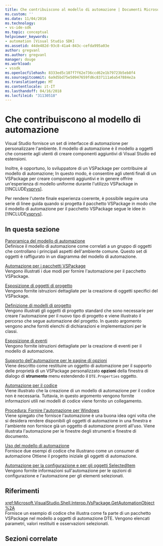 ```yaml
---
title: Che contribuiscono al modello di automazione | Documenti Microsoft
ms.custom: ''
ms.date: 11/04/2016
ms.technology:
- vs-ide-sdk
ms.topic: conceptual
helpviewer_keywords:
- automation [Visual Studio SDK]
ms.assetid: 44de482d-93c8-41a4-843c-cefda995a03e
author: gregvanl
ms.author: gregvanl
manager: douge
ms.workload:
- vssdk
ms.openlocfilehash: 8333ed5c107f7f62e736ccd62e1b79723b5eb8f4
ms.sourcegitcommit: 6a9d5bd75e50947659fd6c837111a6a547884e2a
ms.translationtype: MT
ms.contentlocale: it-IT
ms.lasthandoff: 04/16/2018
ms.locfileid: "31130518"
---
```

# <a name="contributing-to-the-automation-model"></a>Che contribuiscono al modello di automazione
Visual Studio fornisce un set di interfacce di automazione per personalizzare l'ambiente. Il modello di automazione è il modello a oggetti che consente agli utenti di creare componenti aggiuntivi di Visual Studio ed estensioni.  
  
 Inoltre, è opportuno, lo sviluppatore di un VSPackage per contribuire al modello di automazione; In questo modo, è consentire agli utenti finali di un VSPackage per creare componenti aggiuntivi e in genere offrire un'esperienza di modello uniforme durante l'utilizzo VSPackage in [!INCLUDE[vsprvs](../../code-quality/includes/vsprvs_md.md)].  
  
 Per rendere l'utente finale esperienza coerente, è possibile seguire una serie di linee guida quando si progetta il pacchetto VSPackage in modo che il modello di automazione per il pacchetto VSPackage segue le idee in [!INCLUDE[vsprvs](../../code-quality/includes/vsprvs_md.md)].  
  
## <a name="in-this-section"></a>In questa sezione  
 [Panoramica del modello di automazione](../../extensibility/internals/automation-model-overview.md)  
 Definisce il modello di automazione come correlati a un gruppo di oggetti che controllano i principali aspetti dell'ambiente comune. Questo set di oggetti è raffigurato in un diagramma del modello di automazione.  
  
 [Automazione per i pacchetti VSPackage](../../extensibility/internals/providing-automation-for-vspackages.md)  
 Vengono illustrati i due modi per fornire l'automazione per il pacchetto VSPackage.  
  
 [Esposizione di oggetti di progetto](../../extensibility/internals/exposing-project-objects.md)  
 Vengono fornite istruzioni dettagliate per la creazione di oggetti specifici del VSPackage.  
  
 [Definizione di modelli di progetto](../../extensibility/internals/project-modeling.md)  
 Vengono illustrati gli oggetti di progetto standard che sono necessarie per creare l'automazione per il nuovo tipo di progetto e viene illustrato il percorso che segue automazione del progetto. In questo argomento vengono anche forniti elenchi di dichiarazioni e implementazioni per le classi.  
  
 [Esposizione di eventi](../../extensibility/internals/exposing-events-in-the-visual-studio-sdk.md)  
 Vengono fornite istruzioni dettagliate per la creazione di eventi per il modello di automazione.  
  
 [Supporto dell'automazione per le pagine di opzioni](../../extensibility/internals/automation-support-for-options-pages.md)  
 Viene descritto come restituire un oggetto di automazione per il supporto delle proprietà di un VSPackage personalizzato **opzioni** della finestra di dialogo di **strumento** menu estendendo il `DTE.Properties` oggetto.  
  
 [Automazione per il codice](../../extensibility/internals/providing-automation-for-code.md)  
 Viene illustrato che la creazione di un modello di automazione per il codice non è necessaria. Tuttavia, in questo argomento vengono fornite informazioni utili nei modelli di codice viene fornito un collegamento.  
  
 [Procedura: Fornire l'automazione per Windows](../../extensibility/internals/how-to-provide-automation-for-windows.md)  
 Viene spiegato che fornisce l'automazione è una buona idea ogni volta che si desidera rendere disponibili gli oggetti di automazione in una finestra e l'ambiente non fornisce già un oggetto di automazione pronti all'uso. Viene illustrata l'automazione per le finestre degli strumenti e finestre di documento.  
  
 [Uso del modello di automazione](../../extensibility/internals/using-the-automation-model.md)  
 Fornisce due esempi di codice che illustrano come un consumer di automazione Ottiene il progetto iniziale gli oggetti di automazione.  
  
 [Automazione per la configurazione e per gli oggetti SelectedItem](../../extensibility/internals/automation-for-configuration-and-selecteditem-objects.md)  
 Vengono fornite informazioni sull'automazione per le opzioni di configurazione e l'automazione per gli elementi selezionati.  
  
## <a name="reference"></a>Riferimenti  
 <xref:Microsoft.VisualStudio.Shell.Interop.IVsPackage.GetAutomationObject%2A>  
 Fornisce un esempio di codice che illustra come fa parte di un pacchetto VSPackage nel modello a oggetti di automazione DTE. Vengono elencati parametri, valori restituiti e osservazioni selezionati.  
  
## <a name="related-sections"></a>Sezioni correlate